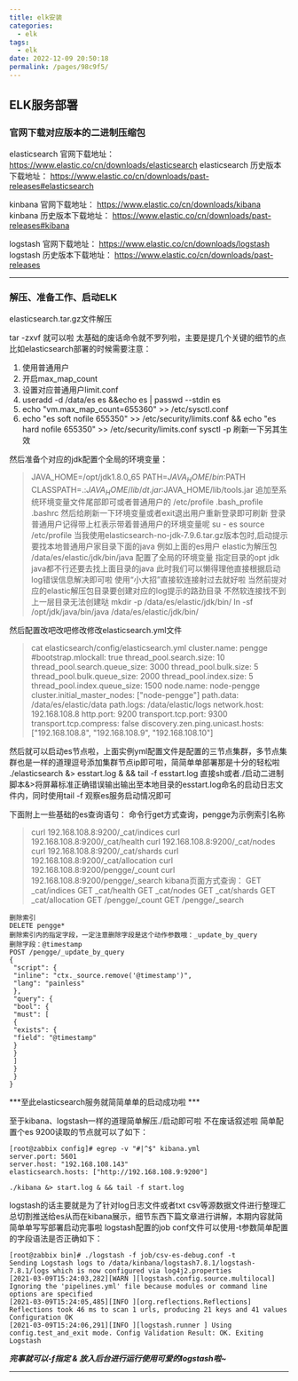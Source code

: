 ```yaml
---
title: elk安装
categories: 
  - elk
tags: 
  - elk
date: 2022-12-09 20:50:18
permalink: /pages/98c9f5/
---
```


## ELK服务部署

### 官网下载对应版本的二进制压缩包

elasticsearch 官网下载地址：
https://www.elastic.co/cn/downloads/elasticsearch
elasticsearch 历史版本下载地址：
 https://www.elastic.co/cn/downloads/past-releases#elasticsearch

kinbana 官网下载地址：
https://www.elastic.co/cn/downloads/kibana
kinbana 历史版本下载地址：
https://www.elastic.co/cn/downloads/past-releases#kibana

logstash 官网下载地址：
https://www.elastic.co/cn/downloads/logstash
logstash 历史版本下载地址：
https://www.elastic.co/cn/downloads/past-releases

---

### 解压、准备工作、启动ELK

elasticsearch.tar.gz文件解压

tar -zxvf 就可以啦
太基础的废话命令就不罗列啦，主要是提几个关键的细节的点
比如elasticsearch部署的时候需要注意：

1. 使用普通用户
2. 开启max_map_count
3. 设置对应普通用户limit.conf
4. useradd -d /data/es es &&echo es | passwd --stdin es
5. echo "vm.max_map_count=655360" >> /etc/sysctl.conf
6. echo "es soft nofile 655350" >> /etc/security/limits.conf && echo "es hard nofile 655350" >> /etc/security/limits.conf
   sysctl -p 刷新一下另其生效

然后准备个对应的jdk配置个全局的环境变量：

> JAVA_HOME=/opt/jdk1.8.0_65
> PATH=$JAVA_HOME/bin:$PATH
> CLASSPATH=.:$JAVA_HOME/lib/dt.jar:$JAVA_HOME/lib/tools.jar
> 追加至系统环境变量文件尾部即可或者普通用户的
> /etc/profile
> .bash_profile
> .bashrc
> 然后给刷新一下环境变量或者exit退出用户重新登录即可刷新
> 登录普通用户记得带上杠表示带着普通用户的环境变量呢 su - es
> source /etc/profile
> 当我使用elasticsearch-no-jdk-7.9.6.tar.gz版本包时,启动提示要找本地普通用户家目录下面的java
> 例如上面的es用户 elastic为解压包
> /data/es/elastic/jdk/bin/java
> 配置了全局的环境变量 指定目录的opt jdk java都不行还要去找上面目录的java
> 此时我们可以懒得理他直接根据启动log错误信息解决即可啦
> 使用“小大招”直接软连接射过去就好啦
> 当然前提对应的elastic解压包目录要创建对应的log提示的路劲目录 不然软连接找不到上一层目录无法创建哒
> mkdir -p /data/es/elastic/jdk/bin/
> ln -sf /opt/jdk/java/bin/java /data/es/elastic/jdk/bin/

然后配置改吧改吧修改修改elasticsearch.yml文件

> cat elasticsearch/config/elasticsearch.yml
> cluster.name: pengge
> #bootstrap.mlockall: true
> thread_pool.search.size: 10
> thread_pool.search.queue_size: 3000
> thread_pool.bulk.size: 5
> thread_pool.bulk.queue_size: 2000
> thread_pool.index.size: 5
> thread_pool.index.queue_size: 1500
> node.name: node-pengge
> cluster.initial_master_nodes: ["node-pengge"]
> path.data: /data/es/elastic/data
> path.logs: /data/elastic/logs
> network.host: 192.168.108.8
> http.port: 9200
> transport.tcp.port: 9300
> transport.tcp.compress: false
> discovery.zen.ping.unicast.hosts: ["192.168.108.8", "192.168.108.9", "192.168.108.10"]

然后就可以启动es节点啦，上面实例yml配置文件是配置的三节点集群，多节点集群也是一样的道理逗号添加集群节点ip即可啦，简简单单部署那是十分的轻松啦
 ./elasticsearch &> esstart.log & && tail -f esstart.log
直接sh或者./启动二进制脚本&>将屏幕标准正确错误输出输出至本地目录的esstart.log命名的启动日志文件内，同时使用tail -f 观察es服务启动情况即可

下面附上一些基础的es查询语句：
命令行get方式查询，pengge为示例索引名称

> curl 192.168.108.8:9200/_cat/indices
> curl 192.168.108.8:9200/_cat/health
> curl 192.168.108.8:9200/_cat/nodes
> curl 192.168.108.8:9200/_cat/shards
> curl 192.168.108.8:9200/_cat/allocation
> curl 192.168.108.8:9200/pengge/_count
> curl 192.168.108.8:9200/pengge/_search
> kibana页面方式查询：
> GET _cat/indices
> GET _cat/health
> GET _cat/nodes
> GET _cat/shards
> GET _cat/allocation
> GET /pengge/_count
> GET /pengge/_search

    删除索引
    DELETE pengge*
    删除索引内的指定字段，一定注意删除字段是这个动作参数哦：_update_by_query
    删除字段：@timestamp
    POST /pengge/_update_by_query
    {
     "script": {
     "inline": "ctx._source.remove('@timestamp')",
     "lang": "painless"
     },
     "query": {
     "bool": {
     "must": [
     {
     "exists": {
     "field": "@timestamp"
     }
     }
     ]
     }
     }
    }

***至此elasticsearch服务就简简单单的启动成功啦 ***

至于kibana、logstash一样的道理简单解压./启动即可啦
不在废话叙述啦
简单配置个es 9200读取的节点就可以了如下：

    [root@zabbix config]# egrep -v "#|^$" kibana.yml
    server.port: 5601
    server.host: "192.168.108.143"
    elasticsearch.hosts: ["http://192.168.108.9:9200"]
    
    ./kibana &> start.log & && tail -f start.log

logstash的话主要就是为了针对log日志文件或者txt csv等源数据文件进行整理汇总切割推送给es从而在kibana展示，细节东西下篇文章进行讲解，本期内容就简简单单写写部署启动完事啦
logstash配置的job conf文件可以使用-t参数简单配置的字段语法是否正确如下：

    [root@zabbix bin]# ./logstash -f job/csv-es-debug.conf -t
    Sending Logstash logs to /data/kinbana/logstash7.8.1/logstash-7.8.1/logs which is now configured via log4j2.properties
    [2021-03-09T15:24:03,282][WARN ][logstash.config.source.multilocal] Ignoring the 'pipelines.yml' file because modules or command line options are specified
    [2021-03-09T15:24:05,485][INFO ][org.reflections.Reflections] Reflections took 46 ms to scan 1 urls, producing 21 keys and 41 values
    Configuration OK
    [2021-03-09T15:24:06,291][INFO ][logstash.runner ] Using config.test_and_exit mode. Config Validation Result: OK. Exiting Logstash

***完事就可以-f指定 & 放入后台进行运行使用可爱的logstash啦~***

---

[1]:原文链接：https://blog.csdn.net/pengge2/article/details/114533789